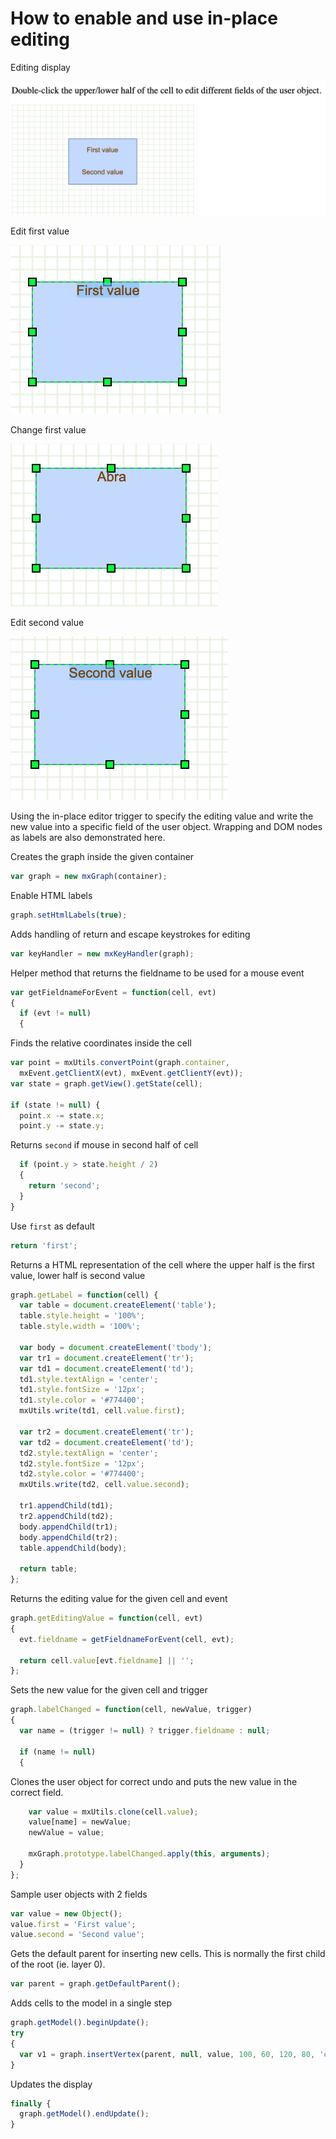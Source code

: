 # How to enable and use in-place editing

Editing display

![Editing display](../images/examples/editing/editing-1.png "Editing display")

Edit first value

![Edit first value](../images/examples/editing/editing-2.png "Edit first value")

Change first value

![Change first value](../images/examples/editing/editing-3.png "Change first value")

Edit second value

![Edit second value](../images/examples/editing/editing-4.png "Edit second value")

Using the in-place editor trigger to specify the editing value and write the new value into
a specific field of the user object. Wrapping and DOM nodes as labels are also demonstrated here.

Creates the graph inside the given container

```js
var graph = new mxGraph(container);
```

Enable HTML labels

```js
graph.setHtmlLabels(true);
```

Adds handling of return and escape keystrokes for editing

```js
var keyHandler = new mxKeyHandler(graph);
```

Helper method that returns the fieldname to be used for a mouse event

```js
var getFieldnameForEvent = function(cell, evt)
{
  if (evt != null)
  {
```

Finds the relative coordinates inside the cell

```js
var point = mxUtils.convertPoint(graph.container,
  mxEvent.getClientX(evt), mxEvent.getClientY(evt));
var state = graph.getView().getState(cell);

if (state != null) {
  point.x -= state.x;
  point.y -= state.y;
```

Returns `second` if mouse in second half of cell

```js
  if (point.y > state.height / 2)
  {
    return 'second';
  }
}
```

Use `first` as default

```js
return 'first';
```

Returns a HTML representation of the cell where the upper half is the first value,
lower half is second value

```js
graph.getLabel = function(cell) {
  var table = document.createElement('table');
  table.style.height = '100%';
  table.style.width = '100%';
  
  var body = document.createElement('tbody');
  var tr1 = document.createElement('tr');
  var td1 = document.createElement('td');
  td1.style.textAlign = 'center';
  td1.style.fontSize = '12px';
  td1.style.color = '#774400';
  mxUtils.write(td1, cell.value.first);
  
  var tr2 = document.createElement('tr');
  var td2 = document.createElement('td');
  td2.style.textAlign = 'center';
  td2.style.fontSize = '12px';
  td2.style.color = '#774400';
  mxUtils.write(td2, cell.value.second);
  
  tr1.appendChild(td1);
  tr2.appendChild(td2);
  body.appendChild(tr1);
  body.appendChild(tr2);
  table.appendChild(body);
  
  return table;
};
```

Returns the editing value for the given cell and event

```js
graph.getEditingValue = function(cell, evt)
{
  evt.fieldname = getFieldnameForEvent(cell, evt);

  return cell.value[evt.fieldname] || '';
};
```

Sets the new value for the given cell and trigger

```js
graph.labelChanged = function(cell, newValue, trigger)
{
  var name = (trigger != null) ? trigger.fieldname : null;
  
  if (name != null)
  {
```

Clones the user object for correct undo and puts
the new value in the correct field.

```js
    var value = mxUtils.clone(cell.value);
    value[name] = newValue;
    newValue = value;

    mxGraph.prototype.labelChanged.apply(this, arguments);
  }
};
```

Sample user objects with 2 fields

```js
var value = new Object();
value.first = 'First value';
value.second = 'Second value';
```

Gets the default parent for inserting new cells.
This is normally the first child of the root (ie. layer 0).

```js
var parent = graph.getDefaultParent();
```

Adds cells to the model in a single step

```js
graph.getModel().beginUpdate();
try
{
  var v1 = graph.insertVertex(parent, null, value, 100, 60, 120, 80, 'overflow=fill;');
}
```

Updates the display

```js
finally {
  graph.getModel().endUpdate();
}
```
